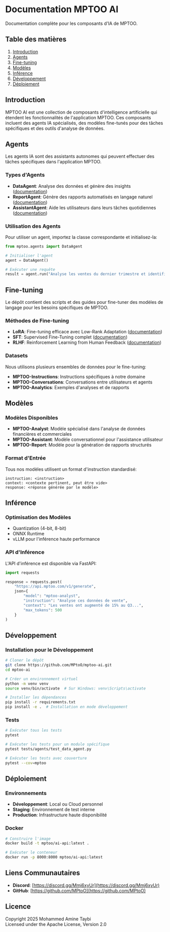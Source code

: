 # Documentation MPTOO AI

Documentation complète pour les composants d'IA de MPTOO.

## Table des matières

1. [Introduction](#introduction)
2. [Agents](#agents)
3. [Fine-tuning](#fine-tuning)
4. [Modèles](#modèles)
5. [Inférence](#inférence)
6. [Développement](#développement)
7. [Déploiement](#déploiement)

## Introduction

MPTOO AI est une collection de composants d'intelligence artificielle qui étendent les fonctionnalités de l'application MPTOO. Ces composants incluent des agents IA spécialisés, des modèles fine-tunés pour des tâches spécifiques et des outils d'analyse de données.

## Agents

Les agents IA sont des assistants autonomes qui peuvent effectuer des tâches spécifiques dans l'application MPTOO.

### Types d'Agents

- **DataAgent**: Analyse des données et génère des insights ([documentation](agents/data_agent.md))
- **ReportAgent**: Génère des rapports automatisés en langage naturel ([documentation](agents/report_agent.md))
- **AssistantAgent**: Aide les utilisateurs dans leurs tâches quotidiennes ([documentation](agents/assistant_agent.md))

### Utilisation des Agents

Pour utiliser un agent, importez la classe correspondante et initialisez-la:

```python
from mptoo.agents import DataAgent

# Initialiser l'agent
agent = DataAgent()

# Exécuter une requête
result = agent.run("Analyse les ventes du dernier trimestre et identifie les tendances")
```

## Fine-tuning

Le dépôt contient des scripts et des guides pour fine-tuner des modèles de langage pour les besoins spécifiques de MPTOO.

### Méthodes de Fine-tuning

- **LoRA**: Fine-tuning efficace avec Low-Rank Adaptation ([documentation](fine-tuning/lora.md))
- **SFT**: Supervised Fine-Tuning complet ([documentation](fine-tuning/sft.md))
- **RLHF**: Reinforcement Learning from Human Feedback ([documentation](fine-tuning/rlhf.md))

### Datasets

Nous utilisons plusieurs ensembles de données pour le fine-tuning:

- **MPTOO-Instructions**: Instructions spécifiques à notre domaine
- **MPTOO-Conversations**: Conversations entre utilisateurs et agents
- **MPTOO-Analytics**: Exemples d'analyses et de rapports

## Modèles

### Modèles Disponibles

- **MPTOO-Analyst**: Modèle spécialisé dans l'analyse de données financières et commerciales
- **MPTOO-Assistant**: Modèle conversationnel pour l'assistance utilisateur
- **MPTOO-Report**: Modèle pour la génération de rapports structurés

### Format d'Entrée

Tous nos modèles utilisent un format d'instruction standardisé:

```
instruction: <instruction>
context: <contexte pertinent, peut être vide>
response: <réponse générée par le modèle>
```

## Inférence

### Optimisation des Modèles

- Quantization (4-bit, 8-bit)
- ONNX Runtime
- vLLM pour l'inférence haute performance

### API d'Inférence

L'API d'inférence est disponible via FastAPI:

```python
import requests

response = requests.post(
    "https://api.mptoo.com/v1/generate",
    json={
        "model": "mptoo-analyst",
        "instruction": "Analyse ces données de vente",
        "context": "Les ventes ont augmenté de 15% au Q3...",
        "max_tokens": 500
    }
)
```

## Développement

### Installation pour le Développement

```bash
# Cloner le dépôt
git clone https://github.com/MPtoO/mptoo-ai.git
cd mptoo-ai

# Créer un environnement virtuel
python -m venv venv
source venv/bin/activate  # Sur Windows: venv\Scripts\activate

# Installer les dépendances
pip install -r requirements.txt
pip install -e .  # Installation en mode développement
```

### Tests

```bash
# Exécuter tous les tests
pytest

# Exécuter les tests pour un module spécifique
pytest tests/agents/test_data_agent.py

# Exécuter les tests avec couverture
pytest --cov=mptoo
```

## Déploiement

### Environnements

- **Développement**: Local ou Cloud personnel
- **Staging**: Environnement de test interne
- **Production**: Infrastructure haute disponibilité

### Docker

```bash
# Construire l'image
docker build -t mptoo/ai-api:latest .

# Exécuter le conteneur
docker run -p 8000:8000 mptoo/ai-api:latest
```

## Liens Communautaires

- **Discord**: [https://discord.gg/Mmj6xyUr](https://discord.gg/Mmj6xyUr)
- **GitHub**: [https://github.com/MPtoO](https://github.com/MPtoO)

## Licence

Copyright 2025 Mohammed Amine Taybi  
Licensed under the Apache License, Version 2.0 